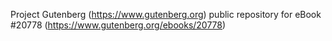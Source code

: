 Project Gutenberg (https://www.gutenberg.org) public repository for eBook #20778 (https://www.gutenberg.org/ebooks/20778)

